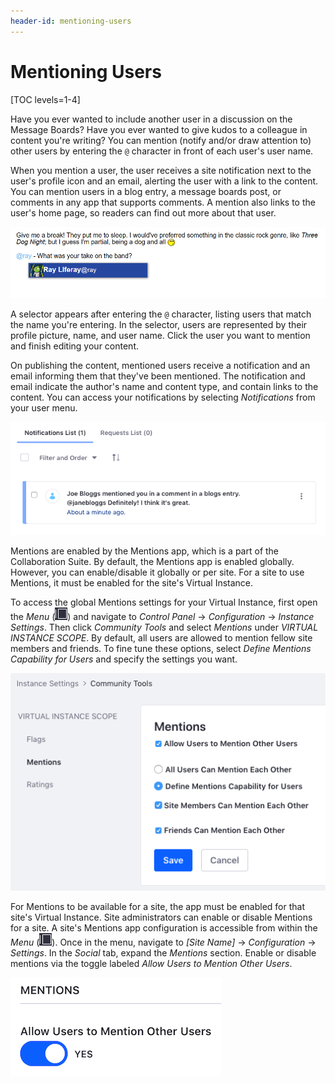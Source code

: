 ```yaml
---
header-id: mentioning-users
---
```


# Mentioning Users

[TOC levels=1-4]

Have you ever wanted to include another user in a discussion on the Message
Boards? Have you ever wanted to give kudos to a colleague in content you're
writing? You can mention (notify and/or draw attention to) other users by 
entering the `@` character in front of each user's user name. 

When you mention a user, the user receives a site notification next to the
user's profile icon and an email, alerting the user with a link to the content.
You can mention users in a blog entry, a message boards post, or comments in any 
app that supports comments. A mention also links to the user's home page, so 
readers can find out more about that user. 

![Figure 1: As you enter a user name after the `@` character, links to users that match the text you enter are displayed. Select the user you want to mention and publish your content.](../../../images/mentions-at-mention-menu.png)

A selector appears after entering the `@` character, listing users that match 
the name you're entering. In the selector, users are represented by their 
profile picture, name, and user name. Click the user you want to mention and 
finish editing your content. 

On publishing the content, mentioned users receive a notification and an email 
informing them that they've been mentioned. The notification and email indicate 
the author's name and content type, and contain links to the content. You can 
access your notifications by selecting *Notifications* from your user menu. 

![Figure 2: Your notifications are accessible from your user menu and appear in a list.](../../../images/mentions-notification-list.png)

Mentions are enabled by the Mentions app, which is a part of the Collaboration 
Suite. By default, the Mentions app is enabled globally. However, you can 
enable/disable it globally or per site. For a site to use Mentions, it must be 
enabled for the site's Virtual Instance. 

To access the global Mentions settings for your Virtual Instance, first open the 
*Menu* 
(![Menu](../../../images/icon-menu.png)) and navigate to *Control Panel* &rarr; 
*Configuration* &rarr; *Instance Settings*. Then click *Community Tools* and 
select *Mentions* under *VIRTUAL INSTANCE SCOPE*. By default, all users are 
allowed to mention fellow site members and friends. To fine tune these options, 
select *Define Mentions Capability for Users* and specify the settings you want. 

![Figure 3: You can enable or disable the Mentions feature for all of the Virtual Instance's sites.](../../../images/mentions-global-instance-setting.png)

For Mentions to be available for a site, the app must be enabled for that site's 
Virtual Instance. Site administrators can enable or disable Mentions for a site. 
A site's Mentions app configuration is accessible from within the *Menu* 
(![Menu](../../../images/icon-menu.png)). Once in the menu, navigate to 
*[Site Name]* &rarr; *Configuration* &rarr; *Settings*. In the *Social* tab, 
expand the *Mentions* section. Enable or disable mentions via the toggle labeled 
*Allow Users to Mention Other Users*. 

![Figure 4: Mentions can also be enabled or disabled per site.](../../../images/mentions-site-setting.png)
